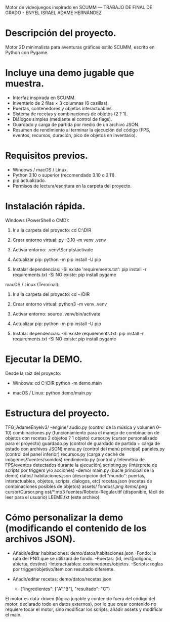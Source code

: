 Motor de videojuegos inspirado en SCUMM — TRABAJO DE FINAL DE GRADO - ENYEL ISRAEL ADAME HERNÁNDEZ

Descripción del proyecto.
======================================
Motor 2D minimalista para aventuras gráficas estilo SCUMM, escrito en Python con Pygame. 

Incluye una demo jugable que muestra.
======================================
- Interfaz inspirada en SCUMM.
- Inventario de 2 filas × 3 columnas (6 casillas).
- Puertas, contenedores y objetos interactuables.
- Sistema de recetas y combinaciones de objetos (2 ? 1).
- Diálogos simples (mediante el control de flags).
- Guardado y carga de partida por medio de un archivo JSON.
- Resumen de rendimiento al terminar la ejecución del código (FPS, eventos, recursos, duración, pico de objetos en inventario).

Requisitos previos.
======================================
- Windows / macOS / Linux.
- Python 3.10 o superior (recomendado 3.10 o 3.11).
- pip actualizado.
- Permisos de lectura/escritura en la carpeta del proyecto.

Instalación rápida.
======================================
Windows (PowerShell o CMD):
1) Ir a la carpeta del proyecto:
   cd C:\DIR
   
2) Crear entorno virtual:
   py -3.10 -m venv .venv
   
3) Activar entorno:
   .venv\Scripts\activate
   
4) Actualizar pip:
   python -m pip install -U pip
   
5) Instalar dependencias:
   -Si existe 'requirements.txt':
       pip install -r requirements.txt
   -Si NO existe:
       pip install pygame

macOS / Linux (Terminal):
1) Ir a la carpeta del proyecto:
   cd ~/DIR
   
2) Crear entorno virtual:
   python3 -m venv .venv
   
3) Activar entorno:
   source .venv/bin/activate
   
4) Actualizar pip:
   python -m pip install -U pip
   
5) Instalar dependencias:
   -Si existe requirements.txt:
       pip install -r requirements.txt
   -Si NO existe:
       pip install pygame

Ejecutar la DEMO.
======================================
Desde la raíz del proyecto:

- Windows:
  cd C:\DIR
  python -m demo.main

- macOS / Linux:
  python demo/main.py


Estructura del proyecto.
======================================
TFG_AdameEnyelv3/
  -engine/
    audio.py            (control de la música y volumen 0–10)
    combinaciones.py    (funcionamiento para el manejo de combinacion de objetos con recetas 2 objetos ? 1 objeto)
    cursor.py           (cursor personalizado para el proyecto)
    guardado.py         (control de guardado de partida + carga de estado con archivos JSON)
    menu.py             (control del menú principal)
    paneles.py          (control del panel inferior)
    recursos.py         (carga y caché de imágenes/fuentes/sonidos)
    rendimiento.py      (control y telemétria de FPS/eventos detectados durante la ejecución)
    scripting.py        (intérprete de scripts por triggers y/o acciones)
  -demo/
    main.py             (bucle principal de la demo)
    datos/
      habitaciones.json (descripcion del "mundo": puertas, interactuables, objetos, scripts, dialogos, etc)
      recetas.json      (recetas de combinaciones posibles de objetos)
    assets/
      fondos/*.png
      items/*.png
      cursor/Cursor.png
      ost/*.mp3
      fuentes/Roboto-Regular.ttf    (disponible, fácil de leer para el usuario)
  LEEME.txt (este archivo).

Cómo personalizar la demo (modificando el contenido de los archivos JSON).
======================================
- Añadir/editar habitaciones: demo/datos/habitaciones.json
  -Fondo: la ruta del PNG que se utilizará de fondo.
  -Puertas: {id, rect|poligono, abierta, destino}
  -Interactuables: contenedores/objetos.
  -Scripts: reglas por trigger/objetivo/item con resultado diferente.

- Añadir/editar recetas: demo/datos/recetas.json
  - {"ingredientes": ["A","B"], "resultado": "C"}

El motor es data-driven (lógica jugable y contenido fuera del código del motor, declarado todo en datos externos), por lo que crear contenido no requiere tocar el motor, sino modificar los scripts, añadir assets y modificar el main.
